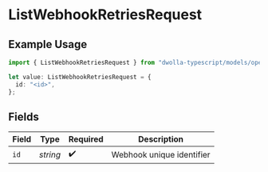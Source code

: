 # ListWebhookRetriesRequest

## Example Usage

```typescript
import { ListWebhookRetriesRequest } from "dwolla-typescript/models/operations";

let value: ListWebhookRetriesRequest = {
  id: "<id>",
};
```

## Fields

| Field                     | Type                      | Required                  | Description               |
| ------------------------- | ------------------------- | ------------------------- | ------------------------- |
| `id`                      | *string*                  | :heavy_check_mark:        | Webhook unique identifier |